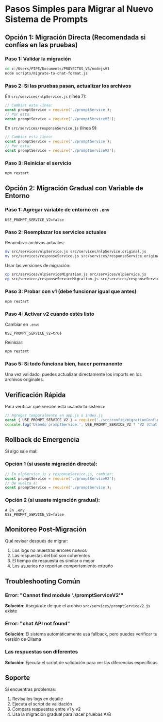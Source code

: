 # Pasos Simples para Migrar al Nuevo Sistema de Prompts

## Opción 1: Migración Directa (Recomendada si confías en las pruebas)

### Paso 1: Validar la migración
```bash
cd c:/Users/PIPE/Documents/PROYECTOS_VS/nodejsV1
node scripts/migrate-to-chat-format.js
```

### Paso 2: Si las pruebas pasan, actualizar los archivos

En `src/services/nlpService.js` (línea 7):
```javascript
// Cambiar esta línea:
const promptService = require('./promptService');
// Por esta:
const promptService = require('./promptServiceV2');
```

En `src/services/responseService.js` (línea 9):
```javascript
// Cambiar esta línea:
const promptService = require('./promptService');
// Por esta:
const promptService = require('./promptServiceV2');
```

### Paso 3: Reiniciar el servicio
```bash
npm restart
```

## Opción 2: Migración Gradual con Variable de Entorno

### Paso 1: Agregar variable de entorno en `.env`
```
USE_PROMPT_SERVICE_V2=false
```

### Paso 2: Reemplazar los servicios actuales

Renombrar archivos actuales:
```bash
mv src/services/nlpService.js src/services/nlpService.original.js
mv src/services/responseService.js src/services/responseService.original.js
```

Usar las versiones de migración:
```bash
cp src/services/nlpServiceMigration.js src/services/nlpService.js
cp src/services/responseServiceMigration.js src/services/responseService.js
```

### Paso 3: Probar con v1 (debe funcionar igual que antes)
```bash
npm restart
```

### Paso 4: Activar v2 cuando estés listo
Cambiar en `.env`:
```
USE_PROMPT_SERVICE_V2=true
```

Reiniciar:
```bash
npm restart
```

### Paso 5: Si todo funciona bien, hacer permanente
Una vez validado, puedes actualizar directamente los imports en los archivos originales.

## Verificación Rápida

Para verificar qué versión está usando tu sistema:
```javascript
// Agregar temporalmente en app.js o index.js
const { USE_PROMPT_SERVICE_V2 } = require('./src/config/migrationConfig');
console.log('Usando promptService:', USE_PROMPT_SERVICE_V2 ? 'V2 (Chat)' : 'V1 (Original)');
```

## Rollback de Emergencia

Si algo sale mal:

### Opción 1 (si usaste migración directa):
```javascript
// En nlpService.js y responseService.js, cambiar:
const promptService = require('./promptServiceV2');
// De vuelta a:
const promptService = require('./promptService');
```

### Opción 2 (si usaste migración gradual):
```
# En .env
USE_PROMPT_SERVICE_V2=false
```

## Monitoreo Post-Migración

Qué revisar después de migrar:
1. Los logs no muestran errores nuevos
2. Las respuestas del bot son coherentes
3. El tiempo de respuesta es similar o mejor
4. Los usuarios no reportan comportamiento extraño

## Troubleshooting Común

### Error: "Cannot find module './promptServiceV2'"
**Solución**: Asegúrate de que el archivo `src/services/promptServiceV2.js` existe

### Error: "chat API not found"
**Solución**: El sistema automáticamente usa fallback, pero puedes verificar tu versión de Ollama

### Las respuestas son diferentes
**Solución**: Ejecuta el script de validación para ver las diferencias específicas

## Soporte

Si encuentras problemas:
1. Revisa los logs en detalle
2. Ejecuta el script de validación
3. Compara respuestas entre v1 y v2
4. Usa la migración gradual para hacer pruebas A/B